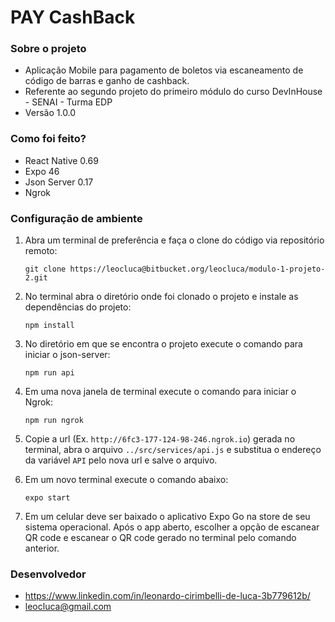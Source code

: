 # PAY CashBack #

### Sobre o projeto ###

* Aplicação Mobile para pagamento de boletos via escaneamento de código de barras e ganho de cashback.
* Referente ao segundo projeto do primeiro módulo do curso DevInHouse - SENAI - Turma EDP
* Versão 1.0.0

### Como foi feito? ###

* React Native 0.69
* Expo 46
* Json Server 0.17
* Ngrok

### Configuração de ambiente ###

1. Abra um terminal de preferência e faça o clone do código via repositório remoto:

    `git clone https://leocluca@bitbucket.org/leocluca/modulo-1-projeto-2.git`


2. No terminal abra o diretório onde foi clonado o projeto e instale as dependências do projeto: 

    `npm install`

3. No diretório em que se encontra o projeto execute o comando para iniciar o json-server:

    `npm run api`

4. Em uma nova janela de terminal execute o comando para iniciar o Ngrok:

    `npm run ngrok`

5. Copie a url (Ex. `http://6fc3-177-124-98-246.ngrok.io`) gerada no terminal, abra o arquivo `../src/services/api.js` e substitua o endereço da variável `API` pelo nova url e salve o arquivo.

6. Em um novo terminal execute o comando abaixo:

    `expo start`

7. Em um celular deve ser baixado o aplicativo Expo Go na store de seu sistema operacional. Após o app aberto, escolher a opção de escanear QR code e escanear o QR code gerado no terminal pelo comando anterior.

### Desenvolvedor ###

* https://www.linkedin.com/in/leonardo-cirimbelli-de-luca-3b779612b/
* leocluca@gmail.com
